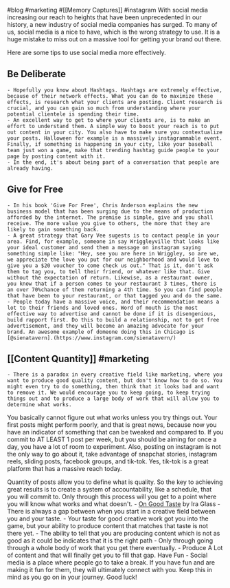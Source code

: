#blog #marketing #[[Memory Captures]] #instagram
With social media increasing our reach to heights that have been unprecedented in our history, a new industry of social media companies has surged. To many of us, social media is a nice to have, which is the wrong strategy to use. It is a huge mistake to miss out on a massive tool for getting your brand out there.

Here are some tips to use social media more effectively. 
## Be Deliberate
    - Hopefully you know about Hashtags. Hashtags are extremely effective, because of their network effects. What you can do to maximize these effects, is research what your clients are posting. Client research is crucial, and you can gain so much from understanding where your potential clientele is spending their time. 
    - An excellent way to get to where your clients are, is to make an effort to understand them. A simple way to boost your reach is to put out content in your city. You also have to make sure you contextualize your posts. Halloween for example is a massively instagrammable event. Finally, if something is happening in your city, like your baseball team just won a game, make that trending hashtag guide people to your page by posting content with it.
    - In the end, it's about being part of a conversation that people are already having.
## Give for Free
    - In his book 'Give For Free', Chris Anderson explains the new business model that has been surging due to the means of production afforded by the internet. The premise is simple, give and you shall receive. The more value you give to others, the more that they are likely to gain something back.
    - A great strategy that Gary Vee sugests is to contact people in your area. Find, for example, someone in say Wriggleyville that looks like your ideal customer and send them a message on instagram saying something simple like: "Hey, see you are here in Wriggley, so are we, we appreciate the love you put for our neighborhood and would love to give you a $20 voucher to come check us out." That is it, don't ask them to tag you, to tell their friend, or whatever like that. Give without the expectation of return. Likewise, as a restaurant owner, you know that if a person comes to your restaurant 3 times, there is an over 70%chance of them returning a 4th time. So you can find people that have been to your restaurant, or that tagged you and do the same. 
    - People today have a massive voice, and their recommendation means a lot to their friends and loved ones. Word of mouth is the most effective way to advertise and cannot be done if it is disengenious, build rapport first. Do this to build a relationship, not to get free advertisement, and they will become an amazing advocate for your brand. An awesome example of domeone doing this in Chicago is [@sienatavern].(https://www.instagram.com/sienatavern/)
## [[Content Quantity]] #marketing
    - There is a paradox in every creative field like marketing, where you want to produce good quality content, but don't know how to do so. You might even try to do something, then think that it looks bad and want to remove it. We would encourage you to keep going, to keep trying things out and to produce a large body of work that will allow you to determine what works. 

You basically cannot figure out what works unless you try things out. Your first posts might perform poorly, and that is great news, because now you have an indicator of something that can be tweaked and compared to. If you commit to AT LEAST 1 post per week, but you should be aiming for once a day, you have a lot of room to experiment. Also, posting on instagram is not the only way to go about it, take advantage of snapchat stories, instagram reels, sliding posts, facebook groups, and tik-tok. Yes, tik-tok is a great platform that has a massive reach today. 

Quantity of posts allow you to define what is quality. So the key to achieving great results is to create a system of accountability, like a schedule, that you will commit to. Only through this process will you get to a point where you will know what works and what doesn't.
        - [On Good Taste](https://www.youtube.com/watch?v=X2wLP0izeJE) by Ira Glass
            - There is always a gap between when you start in a creative field between you and your taste.
                - Your taste for good creative work got you into the game, but your ability to produce content that matches that taste is not there yet. 
                    - The ability to tell that you are producing content which is not as good as it could be indicates that it is the right path
                    - Only through going through a whole body of work that you get there eventually.
                - Produce A Lot of content and that will finally get you to fill that gap.
Have Fun
    - Social media is a place where people go to take a break. If you have fun and are making it fun for them, they will ultimately connect with you. Keep this in mind as you go on in your journey. Good luck!
